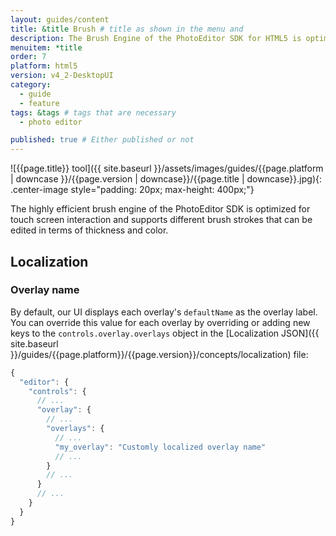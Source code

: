 ```yaml
---
layout: guides/content
title: &title Brush # title as shown in the menu and
description: The Brush Engine of the PhotoEditor SDK for HTML5 is optimized for touch screen interaction and supports various brush strokes, thicknesses, and colors.
menuitem: *title
order: 7
platform: html5
version: v4_2-DesktopUI
category:
  - guide
  - feature
tags: &tags # tags that are necessary
  - photo editor

published: true # Either published or not
---
```

![{{page.title}} tool]({{ site.baseurl }}/assets/images/guides/{{page.platform | downcase }}/{{page.version | downcase}}/{{page.title | downcase}}.jpg){: .center-image style="padding: 20px; max-height: 400px;"}

The highly efficient brush engine of the PhotoEditor SDK is optimized for touch screen interaction and supports different brush strokes that can be edited in terms of thickness and color.


## Localization

### Overlay name

By default, our UI displays each overlay's `defaultName` as the overlay label. You can override this value for each overlay by overriding or adding new keys to the `controls.overlay.overlays` object in the [Localization JSON]({{ site.baseurl }}/guides/{{page.platform}}/{{page.version}}/concepts/localization) file:

```js
{
  "editor": {
    "controls": {
      // ...
      "overlay": {
        // ...
        "overlays": {
          // ...
          "my_overlay": "Customly localized overlay name"
          // ...
        }
        // ...
      }
      // ...
    }
  }
}
```
